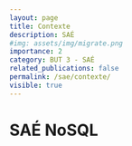```yaml
---
layout: page
title: Contexte
description: SAÉ
#img: assets/img/migrate.png
importance: 2
category: BUT 3 - SAÉ
related_publications: false
permalink: /sae/contexte/
visible: true
---
```


# SAÉ NoSQL
